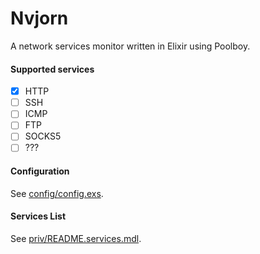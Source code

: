 # Nvjorn

A network services monitor written in Elixir using Poolboy.

#### Supported services

- [x] HTTP
- [ ] SSH
- [ ] ICMP
- [ ] FTP
- [ ] SOCKS5
- [ ] ???

#### Configuration

See [config/config.exs](config.exs).

#### Services List

See [priv/README.services.mdl](README.services.md).
